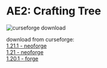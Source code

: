 
AE2: Crafting Tree
=======

![curseforge download](https://cf.way2muchnoise.eu/full_1086241_downloads.svg "curseforge download")

download from curseforge:
<br>
[1.21.1 - neoforge](https://www.curseforge.com/minecraft/mc-mods/ae2-crafting-tree/files/all?page=1&pageSize=20&version=1.21.1&gameVersionTypeId=6)
<br>
[1.21 - neoforge](https://www.curseforge.com/minecraft/mc-mods/ae2-crafting-tree/files/all?page=1&pageSize=20&version=1.21&gameVersionTypeId=6)
<br>
[1.20.1 - forge](https://www.curseforge.com/minecraft/mc-mods/ae2-crafting-tree/files/all?page=1&pageSize=20&version=1.20.1&gameVersionTypeId=1)